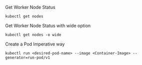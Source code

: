 Get Worker Node Status
```t
kubectl get nodes

```
Get Worker Node Status with wide option
```t
kubectl get nodes -o wide
```
Create a Pod Imperative way
```t
kubectl run <desired-pod-name> --image <Container-Image> --generator=run-pod/v1

```